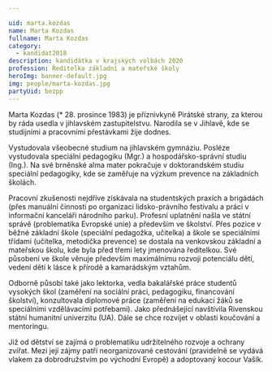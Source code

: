 ```yaml
---

uid: marta.kozdas           
name: Marta Kozdas           
fullname: Marta Kozdas       
category:
  - kandidat2018             
description: kandidátka v krajských volbách 2020
profession: Ředitelka základní a mateřské školy
heroImg: banner-default.jpg
img: people/marta-kozdas.jpg
partyUid: bezpp
---
```


Marta Kozdas (* 28. prosince 1983) je příznivkyně Pirátské strany, za kterou by ráda usedla v jihlavském zastupitelstvu. Narodila se v Jihlavě, kde se studijními a pracovními přestávkami žije dodnes.

Vystudovala všeobecné studium na jihlavském gymnáziu. Posléze vystudovala speciální pedagogiku (Mgr.) a hospodářsko-správní studiu (Ing.). Na své brněnské alma mater pokračuje v doktorandském studiu speciální pedagogiky, kde se zaměřuje na výzkum prevence na základních školách.

Pracovní zkušenosti nejdříve získávala na studentských praxích a brigádách (přes manuální činnosti po organizaci lidsko-právního festivalu a práci v informační kanceláři národního parku). Profesní uplatnění našla ve státní správě (problematika Evropské unie) a především ve školství. Přes pozice v běžné základní škole (speciální pedagožka, učitelka) a škole se speciálními třídami (učitelka, metodička prevence) se dostala na venkovskou základní a mateřskou školu, kde byla před třemi lety jmenována ředitelkou. Své působení ve škole věnuje především maximálnímu rozvoji potenciálu dětí, vedení dětí k lásce k přírodě a kamarádským vztahům.

Odborně působí také jako lektorka, vedla bakalářské práce studentů vysokých škol (zaměření na sociální práci, pedagogiku, financování školství), konzultovala diplomové práce (zaměření na edukaci žáků se speciálními vzdělávacími potřebami). Jako přednášející navštívila Rivenskou státní humanitní univerzitu (UA). Dále se chce rozvíjet v oblasti koučování a mentoringu.

Již od dětství se zajímá o problematiku udržitelného rozvoje a ochrany zvířat. Mezi její zájmy patří neorganizované cestování (pravidelně se vydává vlakem za dobrodružstvím po východní Evropě) a adoptovaný kocour Vašík.
